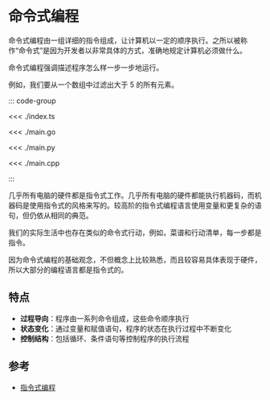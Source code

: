 # 命令式编程

命令式编程由一组详细的指令组成，让计算机以一定的顺序执行。之所以被称作“命令式”是因为开发者以非常具体的方式，准确地规定计算机必须做什么。

命令式编程强调描述程序怎么样一步一步地运行。

例如，我们要从一个数组中过滤出大于 5 的所有元素。

::: code-group

<<< ./index.ts

<<< ./main.go

<<< ./main.py

<<< ./main.cpp

:::

几乎所有电脑的硬件都是指令式工作。几乎所有电脑的硬件都能执行机器码，而机器码是使用指令式的风格来写的。较高阶的指令式编程语言使用变量和更复杂的语句，但仍依从相同的典范。

我们的实际生活中也存在类似的命令式行动，例如，菜谱和行动清单，每一步都是指令。

因为命令式编程的基础观念，不但概念上比较熟悉，而且较容易具体表现于硬件，所以大部分的编程语言都是指令式的。

## 特点

- **过程导向**：程序由一系列命令组成，这些命令顺序执行
- **状态变化**：通过变量和赋值语句，程序的状态在执行过程中不断变化
- **控制结构**：包括循环、条件语句等控制程序的执行流程

## 参考

- [指令式编程](https://zh.wikipedia.org/wiki/%E6%8C%87%E4%BB%A4%E5%BC%8F%E7%B7%A8%E7%A8%8B)
